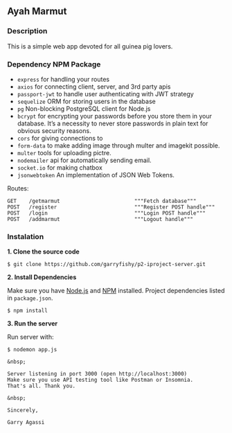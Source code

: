 ## Ayah Marmut

### Description

This is a simple web app devoted for all guinea pig lovers.

### Dependency NPM Package

- `express`               for handling your routes
- `axios`			      for connecting client, server, and 3rd party apis
- `passport-jwt`          to handle user authenticating with JWT strategy
- `sequelize`             ORM for storing users in the database
- `pg`                    Non-blocking PostgreSQL client for Node.js
- `bcrypt`                for encrypting your passwords before you store them in your database. It’s a necessity to never store passwords in plain text for obvious security reasons.
- `cors`                 for giving connections to
- `form-data`			 to make adding image through multer and imagekit possible.
- `multer`				  tools for uploading pictre.
- `nodemailer`			  api for automatically sending email.
- `socket.io`			  for making chatbox
- `jsonwebtoken`          An implementation of JSON Web Tokens.

Routes:

```
GET    /getmarmut                        """Fetch database"""
POST   /register     				     """Register POST handle"""
POST   /login                            """Login POST handle"""
POST   /addmarmut                        """Logout handle"""
```

### Instalation

**1. Clone the source code**

```
$ git clone https://github.com/garryfishy/p2-iproject-server.git
```

**2. Install Dependencies**

Make sure you have [Node.js](https://nodejs.org/) and [NPM](https://www.npmjs.com/) installed. Project dependencies listed in `package.json`.

```
$ npm install
```

**3. Run the server**

Run server with:

```
$ nodemon app.js

&nbsp;

Server listening in port 3000 (open http://localhost:3000)
Make sure you use API testing tool like Postman or Insomnia.
That's all. Thank you.

&nbsp;

Sincerely,

Garry Agassi